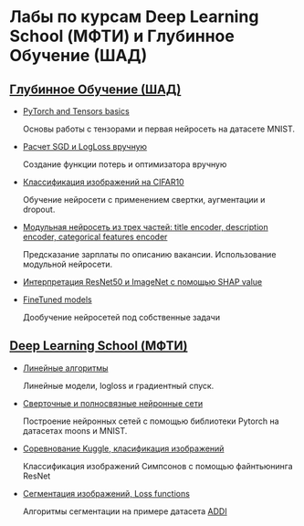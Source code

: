 # Лабы по курсам Deep Learning School (МФТИ) и Глубинное Обучение (ШАД)

## [Глубинное Обучение (ШАД)](https://github.com/yandexdataschool/Practical_DL)

* [PyTorch and Tensors basics](https://github.com/Alexdemenev/deep_learning_hometasks/blob/main/homework.ipynb)

  Основы работы с тензорами и первая нейросеть на датасете MNIST.

* [Расчет SGD и LogLoss вручную](https://github.com/Alexdemenev/deep_learning_hometasks/blob/main/adaptive_sgd%20(1).ipynb)

  Создание функции потерь и оптимизатора вручную

* [Классификация изображений на CIFAR10](https://github.com/Alexdemenev/deep_learning_hometasks/blob/main/Custom_CNN.ipynb)

  Обучение нейросети с применением свертки, аугментации и dropout.

* [Модульная нейросеть из трех частей: title encoder, description encoder, categorical features encoder](https://github.com/Alexdemenev/deep_learning_hometasks/blob/main/NLP_like_avito.ipynb)

  Предсказание зарплаты по описанию вакансии. Использование модульной нейросети.

* [Интерпретация ResNet50 и ImageNet с помощью SHAP value](https://github.com/Alexdemenev/deep_learning_hometasks/blob/main/practice_interpretability.ipynb)

* [FineTuned models](https://github.com/Alexdemenev/deep_learning_hometasks/blob/main/pre_trained_models.ipynb)

  Дообучение нейросетей под собственные задачи

## [Deep Learning School (МФТИ)](https://stepik.org/course/181974/info)

* [Линейные алгоритмы](https://github.com/Alexdemenev/deep_learning_hometasks/blob/main/linear_models_fall_hw_ipynb_.ipynb)

  Линейные модели, logloss и градиентный спуск.

* [Сверточные и полносвязные нейронные сети](https://github.com/Alexdemenev/deep_learning_hometasks/blob/main/%5Bhomework%5Ddense_and_convolutional_nn.ipynb)

  Построение нейронных сетей с помощью библиотеки Pytorch на датасетах moons и MNIST.

* [Соревнование Kuggle, класификация изображений](https://github.com/Alexdemenev/deep_learning_hometasks/blob/main/kuggle_simpsons_baseline.ipynb)

  Классификация изображений Симпсонов с помощью файнтьюнинга ResNet

* [Сегментация изображений, Loss functions](https://github.com/Alexdemenev/deep_learning_hometasks/blob/main/hw_semantic_segmentation_ipynb_.ipynb)

  Алгоритмы сегментации на примере датасета [ADDI](https://www.fc.up.pt/addi/ph2%20database.html)











